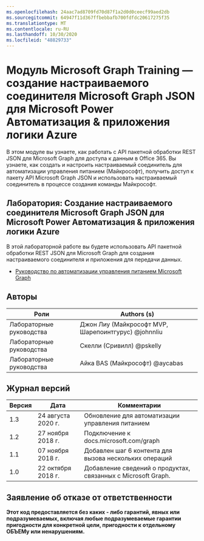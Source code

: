 ```yaml
---
ms.openlocfilehash: 24aac7ad8709fd70d87f1a2d0d0ceecf99aed2db
ms.sourcegitcommit: 64947f11d367ffbebbafb700fdfdc20617275f35
ms.translationtype: MT
ms.contentlocale: ru-RU
ms.lasthandoff: 10/30/2020
ms.locfileid: "48829733"
---
```

# <a name="microsoft-graph-training-module---create-a-microsoft-graph-json-batch-custom-connector-for-microsoft-power-automate--azure-logic-apps"></a>Модуль Microsoft Graph Training — создание настраиваемого соединителя Microsoft Graph JSON для Microsoft Power Автоматизация & приложения логики Azure

В этом модуле вы узнаете, как работать с API пакетной обработки REST JSON для Microsoft Graph для доступа к данным в Office 365. Вы узнаете, как создать и настроить настраиваемый соединитель для автоматизации управления питанием (Майкрософт), получить доступ к пакету API Microsoft Graph JSON и использовать настраиваемый соединитель в процессе создания команды Майкрософт.

## <a name="lab---create-a-microsoft-graph-json-batch-custom-connector-for-microsoft-power-automate--azure-logic-apps"></a>Лаборатория: Создание настраиваемого соединителя Microsoft Graph JSON для Microsoft Power Автоматизация & приложения логики Azure

В этой лабораторной работе вы будете использовать API пакетной обработки REST JSON для Microsoft Graph для создания настраиваемого соединителя и приложения для передачи данных.

- [Руководство по автоматизации управления питанием Microsoft Graph](https://docs.microsoft.com/graph/tutorials/powerautomate)

## <a name="contributors"></a>Авторы

| Роли       | Authors (s)                                            |
|-------------|------------------------------------------------------|
| Лабораторные руководства | Джон Лиу (Майкрософт MVP, Шарепоинтгурус) @johnnliu  |
| Лабораторные руководства | Скелли (Сривилл) @pskelly                     |
| Лабораторные руководства | Айка BAS (Майкрософт) @aycabas                        |

## <a name="version-history"></a>Журнал версий

| Версия | Дата              | Комментарии                                             |
|---------|-------------------|------------------------------------------------------|
| 1.3     | 24 августа 2020 г.   | Обновление для автоматизации управления питанием                            |
| 1.2     | 27 ноября 2018 г. | Подключение к docs.microsoft.com/graph                |
| 1.1     | 07 ноября 2018 г. | Добавлен шаг 6 контента для вызова нескольких операций |
| 1.0     | 22 октября 2018 г.  | Добавление сведений о продуктах, связанных с Microsoft Graph.       |

## <a name="disclaimer"></a>Заявление об отказе от ответственности

**Этот код предоставляется без каких *-* либо гарантий, явных или подразумеваемых, включая любые подразумеваемые гарантии пригодности для конкретной цели, пригодности к отдельному ОБЪЕМу или ненарушениям.**
